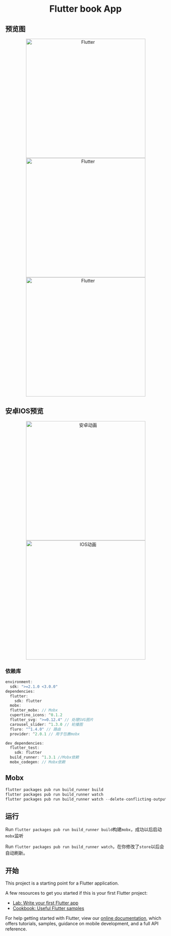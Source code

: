 <h1 align="center">Flutter book App</h1>

## 预览图

<p align="center">
    <img width="375" title="Flutter" src="assets/preview/Find-2-min.png">
    <img width="375" title="Flutter" src="assets/preview/Home-min.png">
    <img width="375" title="Flutter" src="assets/preview/Success-min.png">
</p>

## 安卓IOS预览
<p align="center">
    <img width="375" title="安卓动画" src="assets/preview/android.gif">
    <img width="375" title="IOS动画" src="assets/preview/iphone.gif">
</p>

### 依赖库

```dart
environment:
  sdk: ">=2.1.0 <3.0.0"
dependencies:
  flutter:
    sdk: flutter
  mobx:
  flutter_mobx: // Mobx
  cupertino_icons: ^0.1.2
  flutter_svg: ">=0.12.4" // 处理SVG图片
  carousel_slider: ^1.3.0 // 轮播图
  fluro: "^1.4.0" // 路由
  provider: ^2.0.1 // 用于包裹mobx

dev_dependencies:
  flutter_test:
    sdk: flutter
  build_runner: ^1.3.1 //Mobx依赖
  mobx_codegen: // Mobx依赖
```

## Mobx

```dart
flutter packages pub run build_runner build
flutter packages pub run build_runner watch
flutter packages pub run build_runner watch --delete-conflicting-outputs
```

## 运行

Run `flutter packages pub run build_runner build`构建`mobx`，成功以后启动`mobx`监听

Run `flutter packages pub run build_runner watch`，在你修改了`store`以后会自动刷新。

## 开始

This project is a starting point for a Flutter application.

A few resources to get you started if this is your first Flutter project:

- [Lab: Write your first Flutter app](https://flutter.io/docs/get-started/codelab)
- [Cookbook: Useful Flutter samples](https://flutter.io/docs/cookbook)

For help getting started with Flutter, view our 
[online documentation](https://flutter.io/docs), which offers tutorials, 
samples, guidance on mobile development, and a full API reference.
